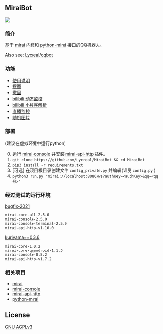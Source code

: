 MiraiBot
-------------
<a href="https://www.python.org" alt="python"><img src="https://img.shields.io/badge/python-3.8+-blue" /></a>
            
### 简介

基于 [mirai](https://github.com/mamoe/mirai) 内核和 [python-mirai](https://github.com/GreyElaina/python-mirai) 接口的QQ机器人。

Also see: [Lycreal/cqbot](https://github.com/Lycreal/cqbot)

### 功能

- [使用说明](plugins/help)
- [搜图](plugins/pic_finder)
- [撤回](plugins/revoke)
- [bilibili 动态监控](plugins/bili_dynamic)
- [bilibili 小程序解析](plugins/bili_extractor)
- [直播监控](plugins/live_monitor)
- [随机图片](plugins/random_picture)

### 部署
(建议在虚拟环境中运行python)

0. 运行 [mirai-console](https://github.com/mamoe/mirai-console) 并安装 [mirai-api-http](https://github.com/mamoe/mirai-api-http) 插件。
1. `git clone https://github.com/Lycreal/MiraiBot && cd MiraiBot`
2. `pip3 install -r requirements.txt`
3. \[可选\] 在项目根目录创建文件 `config_private.py` 并编辑(详见 `config.py` )
4. `python3 run.py "mirai://localhost:8080/ws?authKey=<authKey>&qq=<qq号>"`

### 经过测试的运行环境
[bugfix-2021](https://github.com/Lycreal/python-mirai/tree/bugfix-2021)
```plain
mirai-core-all-2.5.0
mirai-console-2.5.0
mirai-console-terminal-2.5.0
mirai-api-http-v1.10.0
```
[kuriyama==0.3.6](https://github.com/Lycreal/python-mirai/tree/master)
```plain
mirai-core-1.0.2
mirai-core-qqandroid-1.1.3
mirai-console-0.5.2
mirai-api-http-v1.7.2
```
### 相关项目

- [mirai](https://github.com/mamoe/mirai)
- [mirai-console](https://github.com/mamoe/mirai-console)
- [mirai-api-http](https://github.com/mamoe/mirai-api-http)
- [python-mirai](https://github.com/GreyElaina/python-mirai)

## License
[GNU AGPLv3](LICENSE)
